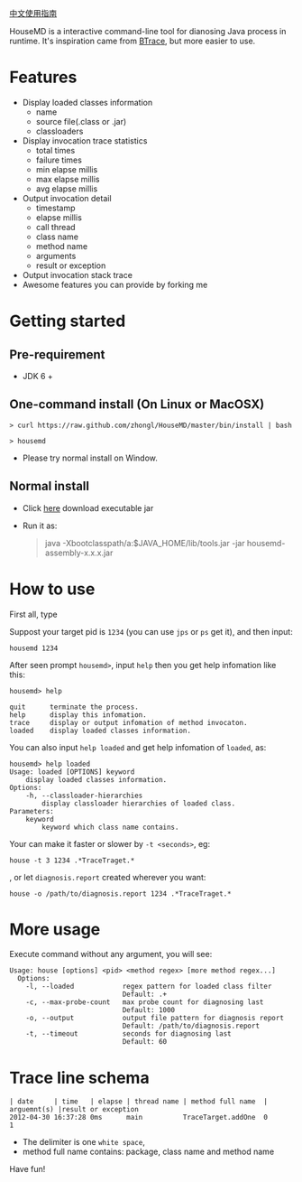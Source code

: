[中文使用指南](https://github.com/zhongl/HouseMD/wiki/UseGuideCN)

HouseMD is a interactive command-line tool for dianosing Java process in runtime.
It's inspiration came from [BTrace](http://kenai.com/projects/btrace), but more easier to use.

# Features

- Display loaded classes information
    - name
    - source file(.class or .jar)
    - classloaders
- Display invocation trace statistics
    - total times
    - failure times
    - min elapse millis
    - max elapse millis
    - avg elapse millis
- Output invocation detail
    - timestamp
    - elapse millis
    - call thread
    - class name
    - method name
    - arguments
    - result or exception
- Output invocation stack trace
- Awesome features you can provide by forking me

# Getting started

## Pre-requirement

- JDK 6 +

## One-command install (On Linux or MacOSX)

    > curl https://raw.github.com/zhongl/HouseMD/master/bin/install | bash

    > housemd

- Please try normal install on Window.

## Normal install

- Click [here](https://github.com/downloads/zhongl/HouseMD/housemd-assembly-0.2.0.jar) download executable jar
- Run it as:

    > java -Xbootclasspath/a:$JAVA_HOME/lib/tools.jar -jar housemd-assembly-x.x.x.jar

# How to use

First all, type

Suppost your target pid is `1234` (you can use `jps` or `ps` get it), and then input:

    housemd 1234

After seen prompt `housemd>`, input `help` then you get help infomation like this:

    housemd> help

    quit      terminate the process.
    help      display this infomation.
    trace     display or output infomation of method invocaton.
    loaded    display loaded classes information.

You can also input `help loaded` and get help infomation of `loaded`, as:

    housemd> help loaded
    Usage: loaded [OPTIONS] keyword
        display loaded classes information.
    Options:
        -h, --classloader-hierarchies
            display classloader hierarchies of loaded class.
    Parameters:
        keyword
            keyword which class name contains.

Your can make it faster or slower by `-t <seconds>`, eg:

    house -t 3 1234 .*TraceTraget.*

, or let `diagnosis.report` created wherever you want:

    house -o /path/to/diagnosis.report 1234 .*TraceTraget.*

# More usage

Execute command without any argument, you will see:

    Usage: house [options] <pid> <method regex> [more method regex...]
      Options:
        -l, --loaded            regex pattern for loaded class filter
                                Default: .+
        -c, --max-probe-count   max probe count for diagnosing last
                                Default: 1000
        -o, --output            output file pattern for diagnosis report
                                Default: /path/to/diagnosis.report
        -t, --timeout           seconds for diagnosing last
                                Default: 60



# Trace line schema

    | date     | time   | elapse | thread name | method full name  | arguemnt(s) |result or exception
    2012-04-30 16:37:28 0ms      main          TraceTarget.addOne  0             1

- The delimiter is one `white space`,
- method full name contains: package, class name and method name


Have fun!